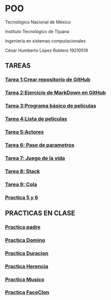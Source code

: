 # POO
Tecnológico   Nacional   de   México

Instituto Tecnológico de Tijuana

Ingeniería en sistemas computacionales

César Humberto López Roblero 19210519


## TAREAS

### [Tarea 1:Crear repositorio de GitHub](https://github.com/CesarHLR/POO)
### [Tarea 2:Ejercicio de MarkDown en GitHub](https://github.com/CesarHLR/POO/tree/master/Setup)
### [Tarea 3:Programa básico de películas](https://github.com/CesarHLR/POO/blob/master/Peliculas/Program.cs)
### [Tarea 4:Lista de peliculas](https://github.com/CesarHLR/POO/blob/master/ListaPeliculas/Program.cs)
### [Tarea 5:Actores](https://github.com/CesarHLR/POO/blob/master/Actores/Program.cs)
### [Tarea 6: Pase de parametros](https://github.com/CesarHLR/POO/blob/master/Parametros/Program.cs)
### [Tarea 7: Juego de la vida](https://github.com/CesarHLR/GameOfLifeHacktoberfest/blob/master/LopezRoblero/Program.cs)
### [Tarea 8: Stack](https://github.com/CesarHLR/POO/blob/master/Stack/Program.cs)
### [Tarea 9: Cola](https://github.com/CesarHLR/POO/blob/master/Cola/Program.cs)
### [Practica 5 y 6](https://github.com/CesarHLR/POO/blob/ade45391dd0b7d20d24bd9f533be005a93c05527/Proyecto56/Program.cs)

## PRACTICAS EN CLASE

### [Practica padre](https://github.com/CesarHLR/POO/blob/master/Padre/Program.cs)
### [Practica Domino](https://github.com/CesarHLR/POO/blob/master/Domino/Program.cs)
### [Practica Duracion](https://github.com/CesarHLR/POO/blob/master/Duracion/Program.cs)
### [Practica Herencia](https://github.com/CesarHLR/POO/blob/master/HerenciaPersona/Program.cs)
### [Practica Musico](https://github.com/CesarHLR/POO/blob/master/Musico/Program.cs)
### [Practica FaceClon](https://github.com/CesarHLR/POO/blob/master/Faceclon/Program.cs)
